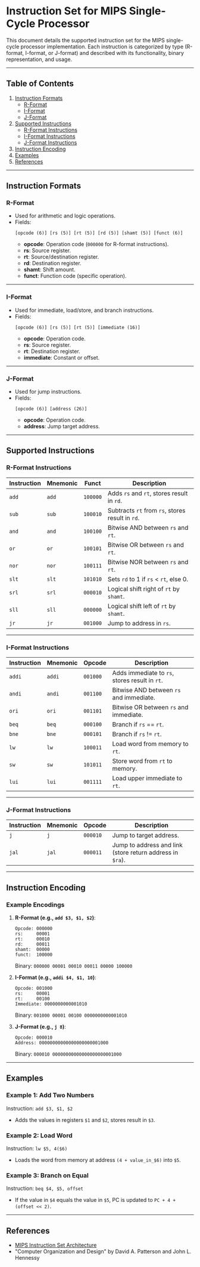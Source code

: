 # **Instruction Set for MIPS Single-Cycle Processor**

This document details the supported instruction set for the MIPS single-cycle processor implementation. Each instruction is categorized by type (R-format, I-format, or J-format) and described with its functionality, binary representation, and usage.

---

## **Table of Contents**

1. [Instruction Formats](#instruction-formats)
   - [R-Format](#r-format)
   - [I-Format](#i-format)
   - [J-Format](#j-format)
2. [Supported Instructions](#supported-instructions)
   - [R-Format Instructions](#r-format-instructions)
   - [I-Format Instructions](#i-format-instructions)
   - [J-Format Instructions](#j-format-instructions)
3. [Instruction Encoding](#instruction-encoding)
4. [Examples](#examples)
5. [References](#references)

---

## **Instruction Formats**

### **R-Format**

- Used for arithmetic and logic operations.
- Fields:
  ```
  [opcode (6)] [rs (5)] [rt (5)] [rd (5)] [shamt (5)] [funct (6)]
  ```
  - **opcode**: Operation code (`000000` for R-format instructions).
  - **rs**: Source register.
  - **rt**: Source/destination register.
  - **rd**: Destination register.
  - **shamt**: Shift amount.
  - **funct**: Function code (specific operation).

---

### **I-Format**

- Used for immediate, load/store, and branch instructions.
- Fields:
  ```
  [opcode (6)] [rs (5)] [rt (5)] [immediate (16)]
  ```
  - **opcode**: Operation code.
  - **rs**: Source register.
  - **rt**: Destination register.
  - **immediate**: Constant or offset.

---

### **J-Format**

- Used for jump instructions.
- Fields:
  ```
  [opcode (6)] [address (26)]
  ```
  - **opcode**: Operation code.
  - **address**: Jump target address.

---

## **Supported Instructions**

### **R-Format Instructions**

| **Instruction** | **Mnemonic** | **Funct** | **Description**                                  |
| --------------- | ------------ | --------- | ------------------------------------------------ |
| `add`           | `add`        | `100000`  | Adds `rs` and `rt`, stores result in `rd`.       |
| `sub`           | `sub`        | `100010`  | Subtracts `rt` from `rs`, stores result in `rd`. |
| `and`           | `and`        | `100100`  | Bitwise AND between `rs` and `rt`.               |
| `or`            | `or`         | `100101`  | Bitwise OR between `rs` and `rt`.                |
| `nor`           | `nor`        | `100111`  | Bitwise NOR between `rs` and `rt`.               |
| `slt`           | `slt`        | `101010`  | Sets `rd` to 1 if `rs` < `rt`, else 0.           |
| `srl`           | `srl`        | `000010`  | Logical shift right of `rt` by `shamt`.          |
| `sll`           | `sll`        | `000000`  | Logical shift left of `rt` by `shamt`.           |
| `jr`            | `jr`         | `001000`  | Jump to address in `rs`.                         |

---

### **I-Format Instructions**

| **Instruction** | **Mnemonic** | **Opcode** | **Description**                                |
| --------------- | ------------ | ---------- | ---------------------------------------------- |
| `addi`          | `addi`       | `001000`   | Adds immediate to `rs`, stores result in `rt`. |
| `andi`          | `andi`       | `001100`   | Bitwise AND between `rs` and immediate.        |
| `ori`           | `ori`        | `001101`   | Bitwise OR between `rs` and immediate.         |
| `beq`           | `beq`        | `000100`   | Branch if `rs` == `rt`.                        |
| `bne`           | `bne`        | `000101`   | Branch if `rs` != `rt`.                        |
| `lw`            | `lw`         | `100011`   | Load word from memory to `rt`.                 |
| `sw`            | `sw`         | `101011`   | Store word from `rt` to memory.                |
| `lui`           | `lui`        | `001111`   | Load upper immediate to `rt`.                  |

---

### **J-Format Instructions**

| **Instruction** | **Mnemonic** | **Opcode** | **Description**                                           |
| --------------- | ------------ | ---------- | --------------------------------------------------------- |
| `j`             | `j`          | `000010`   | Jump to target address.                                   |
| `jal`           | `jal`        | `000011`   | Jump to address and link (store return address in `$ra`). |

---

## **Instruction Encoding**

### **Example Encodings**

1. **R-Format (e.g., `add $3, $1, $2`)**:

   ```
   Opcode: 000000
   rs:     00001
   rt:     00010
   rd:     00011
   shamt:  00000
   funct:  100000
   ```

   Binary: `000000 00001 00010 00011 00000 100000`

2. **I-Format (e.g., `addi $4, $1, 10`)**:

   ```
   Opcode: 001000
   rs:     00001
   rt:     00100
   Immediate: 0000000000001010
   ```

   Binary: `001000 00001 00100 0000000000001010`

3. **J-Format (e.g., `j 8`)**:
   ```
   Opcode: 000010
   Address: 00000000000000000000001000
   ```
   Binary: `000010 00000000000000000000001000`

---

## **Examples**

### **Example 1: Add Two Numbers**

Instruction: `add $3, $1, $2`

- Adds the values in registers `$1` and `$2`, stores result in `$3`.

### **Example 2: Load Word**

Instruction: `lw $5, 4($6)`

- Loads the word from memory at address `(4 + value_in_$6)` into `$5`.

### **Example 3: Branch on Equal**

Instruction: `beq $4, $5, offset`

- If the value in `$4` equals the value in `$5`, PC is updated to `PC + 4 + (offset << 2)`.

---

## **References**

- [MIPS Instruction Set Architecture](https://en.wikichip.org/wiki/mips)
- "Computer Organization and Design" by David A. Patterson and John L. Hennessy
